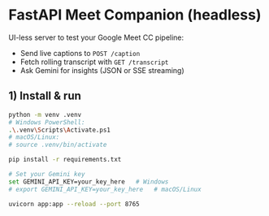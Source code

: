 # FastAPI Meet Companion (headless)

UI-less server to test your Google Meet CC pipeline:
- Send live captions to `POST /caption`
- Fetch rolling transcript with `GET /transcript`
- Ask Gemini for insights (JSON or SSE streaming)

## 1) Install & run
```bash
python -m venv .venv
# Windows PowerShell:
.\.venv\Scripts\Activate.ps1
# macOS/Linux:
# source .venv/bin/activate

pip install -r requirements.txt

# Set your Gemini key
set GEMINI_API_KEY=your_key_here   # Windows
# export GEMINI_API_KEY=your_key_here   # macOS/Linux

uvicorn app:app --reload --port 8765
